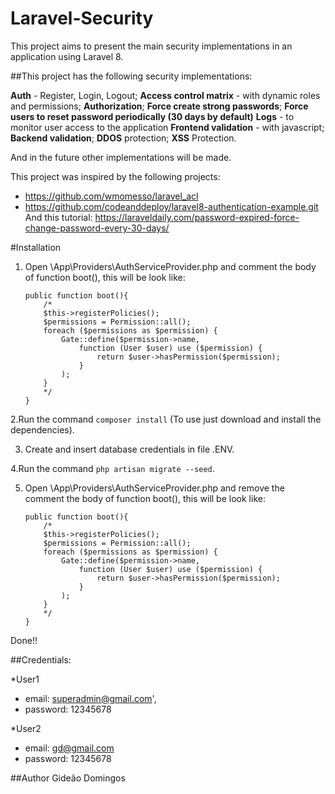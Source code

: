 # Laravel-Security

This project aims to present the main security implementations in an application using Laravel 8.

##This project has the following security implementations:

**Auth** - Register, Login, Logout;
**Access control matrix** - with dynamic roles and permissions;
**Authorization**;
**Force create strong passwords**;
**Force users to reset password periodically (30 days by default)**
**Logs** - to monitor user access to the application
**Frontend validation** - with javascript;
**Backend validation**;
**DDOS** protection;
**XSS** Protection.

And in the future other implementations will be made.

This project was inspired by the following projects:
 * https://github.com/wmomesso/laravel_acl
 * https://github.com/codeanddeploy/laravel8-authentication-example.git
And this tutorial: https://laraveldaily.com/password-expired-force-change-password-every-30-days/

#Installation

1. Open \App\Providers\AuthServiceProvider.php and comment the body of function boot(), this will be look like: 
    ```
    public function boot(){
        /*
        $this->registerPolicies();
        $permissions = Permission::all();
        foreach ($permissions as $permission) {
            Gate::define($permission->name,
                function (User $user) use ($permission) {
                    return $user->hasPermission($permission);
                }
            );
        }
        */
    }
    ```
2.Run the command ```composer install``` (To use just download and install the dependencies).

3. Create and insert database credentials in file .ENV.

4.Run the command ```php artisan migrate --seed```.

5. Open \App\Providers\AuthServiceProvider.php and remove the comment the body of function boot(), this will be look like:
    ```
    public function boot(){
        /*
        $this->registerPolicies();
        $permissions = Permission::all();
        foreach ($permissions as $permission) {
            Gate::define($permission->name,
                function (User $user) use ($permission) {
                    return $user->hasPermission($permission);
                }
            );
        }
        */
    }
    ```
Done!!

##Credentials:

*User1
  - email: superadmin@gmail.com',
  - password: 12345678
            
*User2
  - email: gd@gmail.com
  - password: 12345678
        
##Author
Gideão Domingos

